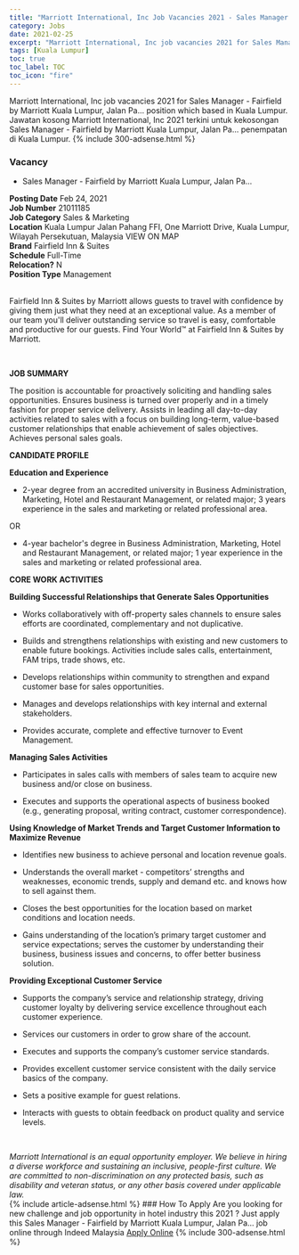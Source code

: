 ```yaml
---
title: "Marriott International, Inc Job Vacancies 2021 - Sales Manager - Fairfield by Marriott Kuala Lumpur, Jalan Pa..." 
category: Jobs 
date: 2021-02-25 
excerpt: "Marriott International, Inc job vacancies 2021 for Sales Manager - Fairfield by Marriott Kuala Lumpur, Jalan Pa... position which based in Kuala Lumpur. Jawatan kosong Marriott International, Inc 2021 terkini untuk kekosongan Sales Manager - Fairfield by Marriott Kuala Lumpur, Jalan Pa... penempatan di Kuala Lumpur" 
tags: [Kuala Lumpur] 
toc: true 
toc_label: TOC 
toc_icon: "fire" 
--- 
```


Marriott International, Inc job vacancies 2021 for Sales Manager - Fairfield by Marriott Kuala Lumpur, Jalan Pa... position which based in Kuala Lumpur. Jawatan kosong Marriott International, Inc 2021 terkini untuk kekosongan Sales Manager - Fairfield by Marriott Kuala Lumpur, Jalan Pa... penempatan di Kuala Lumpur. 
{% include 300-adsense.html %} 
### Vacancy 
- Sales Manager - Fairfield by Marriott Kuala Lumpur, Jalan Pa... 
<div><div><div><b>Posting Date</b> Feb 24, 2021<br>
<b>Job Number</b> 21011185<br>
<b>Job Category</b> Sales &amp; Marketing<br>
<b>Location</b> Kuala Lumpur Jalan Pahang FFI, One Marriott Drive, Kuala Lumpur, Wilayah Persekutuan, Malaysia VIEW ON MAP<br>
<b>Brand</b> Fairfield Inn &amp; Suites<br>
<b>Schedule</b> Full-Time<br>
<b>Relocation?</b> N<br>
<b>Position Type</b> Management<p><br>
Fairfield Inn &amp; Suites by Marriott allows guests to travel with confidence by giving them just what they need at an exceptional value. As a member of our team you'll deliver outstanding service so travel is easy, comfortable and productive for our guests. Find Your World&#8482; at Fairfield Inn &amp; Suites by Marriott.</p></div><div><br>
<p><b>JOB SUMMARY</b>
</p><p></p><p>The position is accountable for proactively soliciting and handling sales opportunities. Ensures business is turned over properly and in a timely fashion for proper service delivery. Assists in leading all day-to-day activities related to sales with a focus on building long-term, value-based customer relationships that enable achievement of sales objectives. Achieves personal sales goals.</p>
<p></p><p><b>CANDIDATE PROFILE
</b></p><p></p><p><b>Education and Experience</b>
</p><p></p><ul><li>2-year degree from an accredited university in Business Administration, Marketing, Hotel and Restaurant Management, or related major; 3 years experience in the sales and marketing or related professional area.</li></ul>
<p>OR</p>
<ul><li>4-year bachelor's degree in Business Administration, Marketing, Hotel and Restaurant Management, or related major; 1 year experience in the sales and marketing or related professional area.</li></ul>
<p></p><p><b>CORE WORK ACTIVITIES</b>
</p><p></p><p><b>Building Successful Relationships that Generate Sales Opportunities</b>
</p><ul><li>Works collaboratively with off-property sales channels to ensure sales efforts are coordinated, complementary and not duplicative.</li></ul>
<ul><li>Builds and strengthens relationships with existing and new customers to enable future bookings. Activities include sales calls, entertainment, FAM trips, trade shows, etc.</li></ul>
<ul><li>Develops relationships within community to strengthen and expand customer base for sales opportunities.</li></ul>
<ul><li>Manages and develops relationships with key internal and external stakeholders.</li></ul>
<ul><li>Provides accurate, complete and effective turnover to Event Management.</li></ul>
<p></p><p><b>Managing Sales Activities</b>
</p><ul><li>Participates in sales calls with members of sales team to acquire new business and/or close on business.</li></ul>
<ul><li>Executes and supports the operational aspects of business booked (e.g., generating proposal, writing contract, customer correspondence).</li></ul>
<p></p><p><b>Using Knowledge of Market Trends and Target Customer Information to Maximize Revenue</b>
</p><ul><li>Identifies new business to achieve personal and location revenue goals.</li></ul>
<ul><li>Understands the overall market - competitors&#8217; strengths and weaknesses, economic trends, supply and demand etc. and knows how to sell against them.</li></ul>
<ul><li>Closes the best opportunities for the location based on market conditions and location needs.</li></ul>
<ul><li>Gains understanding of the location&#8217;s primary target customer and service expectations; serves the customer by understanding their business, business issues and concerns, to offer better business solution.</li></ul>
<p></p><p><b>Providing Exceptional Customer Service
</b></p><ul><li>Supports the company&#8217;s service and relationship strategy, driving customer loyalty by delivering service excellence throughout each customer experience.</li></ul>
<ul><li>Services our customers in order to grow share of the account.</li></ul>
<ul><li>Executes and supports the company&#8217;s customer service standards.
</li></ul><ul><li>Provides excellent customer service consistent with the daily service basics of the company.</li></ul>
<ul><li>Sets a positive example for guest relations.</li></ul>
<ul><li>Interacts with guests to obtain feedback on product quality and service levels.</li></ul><br>
</div><p></p><i>Marriott International is an equal opportunity employer. We believe in hiring a diverse workforce and sustaining an inclusive, people-first culture. We are committed to non-discrimination on any protected basis, such as disability and veteran status, or any other basis covered under applicable law.</i></div></div> 
{% include article-adsense.html %} 
### How To Apply 
Are you looking for new challenge and job opportunity in hotel industry this 2021 ?
Just apply this Sales Manager - Fairfield by Marriott Kuala Lumpur, Jalan Pa... job online through Indeed Malaysia 
<a href="https://malaysia.indeed.com/viewjob?jk=37726cabbcbf1abb" class="btn btn--info" target="_blank" rel="nofollow noopenner">Apply Online</a> 
{% include 300-adsense.html %} 